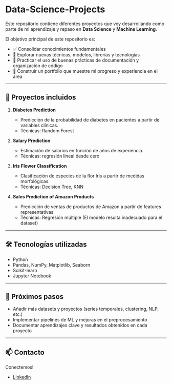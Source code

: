 # Data-Science-Projects  

Este repositorio contiene diferentes proyectos que voy desarrollando como parte de mi aprendizaje y repaso en **Data Science** y **Machine Learning**.  

El objetivo principal de este repositorio es:  
- ✅ Consolidar conocimientos fundamentales  
- 🚀 Explorar nuevas técnicas, modelos, librerías y tecnologías  
- 📑 Practicar el uso de buenas prácticas de documentación y organización de código  
- 💼 Construir un portfolio que muestre mi progreso y experiencia en el área  

---

## 📂 Proyectos incluidos  

1. **Diabetes Prediction**  
   - Predicción de la probabilidad de diabetes en pacientes a partir de variables clínicas.  
   - Técnicas: Random Forest  


2. **Salary Prediction**  
   - Estimación de salarios en función de años de experiencia.  
   - Técnicas: regresión lineal desde cero  


3. **Iris Flower Classification**  
   - Clasificación de especies de la flor Iris a partir de medidas morfológicas.  
   - Técnicas: Decision Tree, KNN  


4. **Sales Prediction of Amazon Products**
   - Predicción de ventas de productos de Amazon a partir de features representativas
   - Técnicas: Regresión múltiple (El modelo resulta inadecuado para el dataset)


---

## 🛠️ Tecnologías utilizadas  
- Python
- Pandas, NumPy, Matplotlib, Seaborn  
- Scikit-learn  
- Jupyter Notebook  

---

## 🚧 Próximos pasos  
- Añadir más datasets y proyectos (series temporales, clustering, NLP, etc.)  
- Implementar pipelines de ML y mejoras en el preprocesamiento  
- Documentar aprendizajes clave y resultados obtenidos en cada proyecto  

---

## 📫 Contacto  
Conectemos!  
- [LinkedIn](https://www.linkedin.com/in/nicolas-fierro-13279518b)

